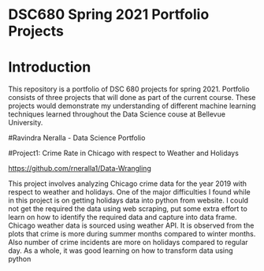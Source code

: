 # DSC680 Spring 2021 Portfolio Projects


# Introduction
This repository is a portfolio of DSC 680 projects for spring 2021. Portfolio consists of three projects that will done as part of the current course.  These projects would demonstrate my understanding of different machine learning techniques learned throughout the Data Science couse at Bellevue University.

#Ravindra Neralla - Data Science Portfolio

#Project1: Crime Rate in Chicago with respect to Weather and Holidays

https://github.com/rneralla1/Data-Wrangling

This project involves analyzing Chicago crime data for the year 2019 with respect to weather and holidays. One of the major difficulties I found while in this project is on getting holidays data into python from website. I could not get the required the data using web scraping, put some extra effort to learn on how to identify the required data and capture into data frame. Chicago weather data is sourced using weather API. It is observed from the plots that crime is more during summer months compared to winter months. Also number of crime incidents are more on holidays compared to regular day. As a whole, it was good learning on how to transform data using python
